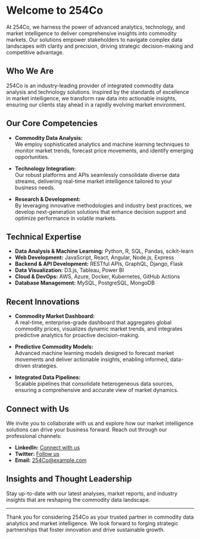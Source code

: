 # Welcome to 254Co

At 254Co, we harness the power of advanced analytics, technology, and market intelligence to deliver comprehensive insights into commodity markets. Our solutions empower stakeholders to navigate complex data landscapes with clarity and precision, driving strategic decision-making and competitive advantage.

## Who We Are

254Co is an industry-leading provider of integrated commodity data analysis and technology solutions. Inspired by the standards of excellence in market intelligence, we transform raw data into actionable insights, ensuring our clients stay ahead in a rapidly evolving market environment.

## Our Core Competencies

- **Commodity Data Analysis:**  
  We employ sophisticated analytics and machine learning techniques to monitor market trends, forecast price movements, and identify emerging opportunities.

- **Technology Integration:**  
  Our robust platforms and APIs seamlessly consolidate diverse data streams, delivering real-time market intelligence tailored to your business needs.

- **Research & Development:**  
  By leveraging innovative methodologies and industry best practices, we develop next-generation solutions that enhance decision support and optimize performance in volatile markets.

## Technical Expertise

- **Data Analysis & Machine Learning:** Python, R, SQL, Pandas, scikit-learn
- **Web Development:** JavaScript, React, Angular, Node.js, Express
- **Backend & API Development:** RESTful APIs, GraphQL, Django, Flask
- **Data Visualization:** D3.js, Tableau, Power BI
- **Cloud & DevOps:** AWS, Azure, Docker, Kubernetes, GitHub Actions
- **Database Management:** MySQL, PostgreSQL, MongoDB

## Recent Innovations

- **Commodity Market Dashboard:**  
  A real-time, enterprise-grade dashboard that aggregates global commodity prices, visualizes dynamic market trends, and integrates predictive analytics for proactive decision-making.

- **Predictive Commodity Models:**  
  Advanced machine learning models designed to forecast market movements and deliver actionable insights, enabling informed, data-driven strategies.

- **Integrated Data Pipelines:**  
  Scalable pipelines that consolidate heterogeneous data sources, ensuring a comprehensive and accurate view of market dynamics.

## Connect with Us

We invite you to collaborate with us and explore how our market intelligence solutions can drive your business forward. Reach out through our professional channels:

- **LinkedIn:** [Connect with us](https://www.linkedin.com/in/254Co)
- **Twitter:** [Follow us](https://twitter.com/254Co)
- **Email:** [254Co@example.com](mailto:254Co@example.com)

## Insights and Thought Leadership

Stay up-to-date with our latest analyses, market reports, and industry insights that are reshaping the commodity data landscape.

---

Thank you for considering 254Co as your trusted partner in commodity data analytics and market intelligence. We look forward to forging strategic partnerships that foster innovation and drive sustainable growth.
